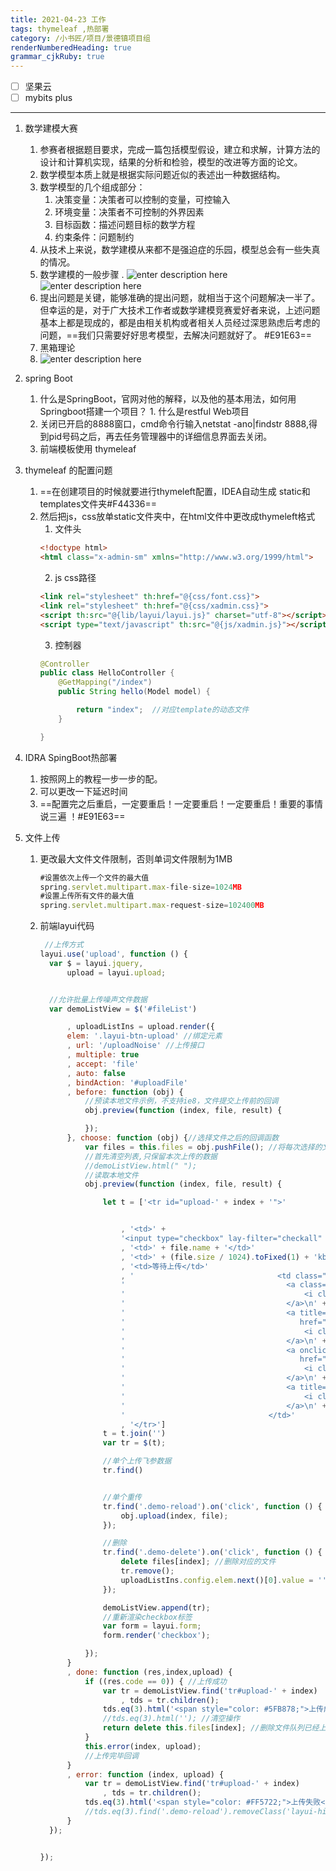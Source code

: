 ```yaml
---
title: 2021-04-23 工作
tags: thymeleaf ,热部署
category: /小书匠/项目/景德镇项目组
renderNumberedHeading: true
grammar_cjkRuby: true
---
```


- [ ] 坚果云
- [ ] mybits plus

****
1. 数学建模大赛
	1. 参赛者根据题目要求，完成一篇包括模型假设，建立和求解，计算方法的设计和计算机实现，结果的分析和检验，模型的改进等方面的论文。
	2. 数学模型本质上就是根据实际问题近似的表述出一种数据结构。
	3. 数学模型的几个组成部分：
		1. 决策变量：决策者可以控制的变量，可控输入
		2. 环境变量：决策者不可控制的外界因素
		3. 目标函数：描述问题目标的数学方程
		4. 约束条件：问题制约
	4. 从技术上来说，数学建模从来都不是强迫症的乐园，模型总会有一些失真的情况。
	5. 数学建模的一般步骤
		. ![enter description here](./images/1619145549045.png)
		![enter description here](./images/1619145882642.png)
	6. 提出问题是关键，能够准确的提出问题，就相当于这个问题解决一半了。但幸运的是，对于广大技术工作者或数学建模竞赛爱好者来说，上述问题基本上都是现成的，都是由相关机构或者相关人员经过深思熟虑后考虑的问题，==我们只需要好好思考模型，去解决问题就好了。 #E91E63==
	7. 黑箱理论
	8. ![enter description here](./images/1619147554409.png)

2. spring Boot
	1. 什么是SpringBoot，官网对他的解释，以及他的基本用法，如何用Springboot搭建一个项目？
		   1. 什么是restful Web项目
	 2. 关闭已开启的8888窗口，cmd命令行输入netstat -ano|findstr 8888,得到pid号码之后，再去任务管理器中的详细信息界面去关闭。
	 3. 前端模板使用 thymeleaf
3. thymeleaf 的配置问题
	1. ==在创建项目的时候就要进行thymeleft配置，IDEA自动生成 static和templates文件夹#F44336==
	2. 然后把js，css放单static文件夹中，在html文件中更改成thymeleft格式
		1. 文件头
		 ```html
		 <!doctype html>
		<html class="x-admin-sm" xmlns="http://www.w3.org/1999/html">
	   ```
	   2. js css路径
	     ```html
		<link rel="stylesheet" th:href="@{css/font.css}">
		<link rel="stylesheet" th:href="@{css/xadmin.css}">
		<script th:src="@{lib/layui/layui.js}" charset="utf-8"></script>
		<script type="text/javascript" th:src="@{js/xadmin.js}"></script>
		 ```
		3. 控制器
		```java
		@Controller
		public class HelloController {
			@GetMapping("/index")
			public String hello(Model model) {

				return "index";  //对应template的动态文件
			}

		}
		```
4. IDRA SpingBoot热部署
	1. 按照网上的教程一步一步的配。
	2. 可以更改一下延迟时间
	3. ==配置完之后重启，一定要重启！一定要重启！一定要重启！重要的事情说三遍 ！#E91E63==

5. 文件上传
	1. 更改最大文件文件限制，否则单词文件限制为1MB
		```javascript
		#设置依次上传一个文件的最大值
		spring.servlet.multipart.max-file-size=1024MB
		#设置上传所有文件的最大值
		spring.servlet.multipart.max-request-size=102400MB
		```
	1. 前端layui代码
		  ```javascript
		   //上传方式
		layui.use('upload', function () {
			var $ = layui.jquery,
				upload = layui.upload;


			//允许批量上传噪声文件数据
			var demoListView = $('#fileList')

				, uploadListIns = upload.render({
				elem: '.layui-btn-upload' //绑定元素
				, url: '/uploadNoise' //上传接口
				, multiple: true
				, accept: 'file'
				, auto: false
				, bindAction: '#uploadFile'
				, before: function (obj) {
					//预读本地文件示例，不支持ie8，文件提交上传前的回调
					obj.preview(function (index, file, result) {

					});
				}, choose: function (obj) {//选择文件之后的回调函数
					var files = this.files = obj.pushFile(); //将每次选择的文件追加到文件队列
					//首先清空列表,只保留本次上传的数据
					//demoListView.html(" ");
					//读取本地文件
					obj.preview(function (index, file, result) {

						let t = ['<tr id="upload-' + index + '">'


							, '<td>' +
							'<input type="checkbox" lay-filter="checkall" name="" lay-skin="primary" "></td>'
							, '<td>' + file.name + '</td>'
							, '<td>' + (file.size / 1024).toFixed(1) + 'kb</td>'
							, '<td>等待上传</td>'
							, '                                <td class="td-manage">\n' +
							'                                    <a class=“a-fly-upload” onclick="member_stop(this,\'10001\')" href="javascript:;" title="停用">\n' +
							'                                        <i class="layui-icon">&#xe62f;</i>\n' +
							'                                    </a>\n' +
							'                                    <a title="编辑" onclick="xadmin.open(\'编辑\',\'member-edit.html\',600,400)"\n' +
							'                                       href="javascript:;">\n' +
							'                                        <i class="layui-icon">&#xe642;</i>\n' +
							'                                    </a>\n' +
							'                                    <a onclick="" title="重传"\n' +
							'                                       href="javascript:;">\n' +
							'                                        <i class="layui-icon">&#xe631;</i>\n' +
							'                                    </a>\n' +
							'                                    <a title="删除" onclick="member_del(this,\'要删除的id\')" href="javascript:;">\n' +
							'                                        <i class="layui-icon">&#xe640;</i>\n' +
							'                                    </a>\n' +
							'                                </td>'
							, '</tr>']
						t = t.join('')
						var tr = $(t);

						//单个上传飞参数据
						tr.find()


						//单个重传
						tr.find('.demo-reload').on('click', function () {
							obj.upload(index, file);
						});

						//删除
						tr.find('.demo-delete').on('click', function () {
							delete files[index]; //删除对应的文件
							tr.remove();
							uploadListIns.config.elem.next()[0].value = ''; //清空 input file 值，以免删除后出现同名文件不可选
						});

						demoListView.append(tr);
						//重新渲染checkbox标签
						var form = layui.form;
						form.render('checkbox');

					});
				}
				, done: function (res,index,upload) {
					if ((res.code == 0)) { //上传成功
						var tr = demoListView.find('tr#upload-' + index)
							, tds = tr.children();
						tds.eq(3).html('<span style="color: #5FB878;">上传成功</span>');
						//tds.eq(3).html(''); //清空操作
						return delete this.files[index]; //删除文件队列已经上传成功的文件
					}
					this.error(index, upload);
					//上传完毕回调
				}
				, error: function (index, upload) {
					var tr = demoListView.find('tr#upload-' + index)
						, tds = tr.children();
					tds.eq(3).html('<span style="color: #FF5722;">上传失败</span>');
					//tds.eq(3).find('.demo-reload').removeClass('layui-hide'); //显示重传
				}
			});


		});
		  ```